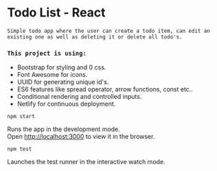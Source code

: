 # Todo List - React

`Simple todo app where the user can create a todo item, can edit an existing one as well as deleting it or delete all todo's.`

### `This project is using:` 
 - Bootstrap for styling and 0 css.
 - Font Awesome for icons.
 - UUID for generating unique id's.
 - ES6 features like spread operator, arrow functions, const etc..
 - Conditional rendering and controlled inputs.
 - Netlify for continuous deployment. 

`npm start`

Runs the app in the development mode.<br />
Open [http://localhost:3000](http://localhost:3000) to view it in the browser.

`npm test`

Launches the test runner in the interactive watch mode.<br />
